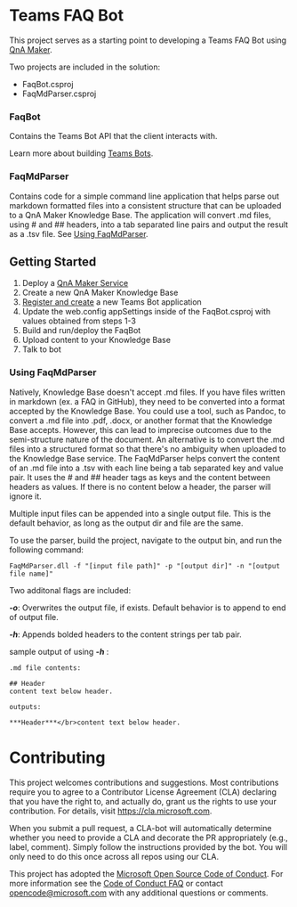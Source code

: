 
# Teams FAQ Bot

This project serves as a starting point to developing a Teams FAQ Bot using [QnA Maker](https://www.qnamaker.ai/).

Two projects are included in the solution:

* FaqBot.csproj
* FaqMdParser.csproj

### FaqBot
Contains the Teams Bot API that the client interacts with. 

Learn more about building [Teams Bots](https://docs.microsoft.com/en-us/microsoftteams/platform/concepts/bots/bots-create).

### FaqMdParser
Contains code for a simple command line application that helps parse out markdown formatted files into a consistent structure that can be uploaded to a QnA Maker Knowledge Base. The application will convert .md files, using # and ## headers, into a tab separated line pairs and output the result as a .tsv file. See [Using FaqMdParser](#using-faqmdparser).

## Getting Started

1. Deploy a [QnA Maker Service]((https://www.qnamaker.ai/))
2. Create a new QnA Maker Knowledge Base
3. [Register and create](https://docs.microsoft.com/en-us/microsoftteams/platform/concepts/bots/bots-create#create-a-bot-for-microsoft-teams) a new Teams Bot application 
4. Update the web.config appSettings inside of the FaqBot.csproj with values obtained from steps 1-3
5. Build and run/deploy the FaqBot
6. Upload content to your Knowledge Base
7. Talk to bot

### Using FaqMdParser
Natively, Knowledge Base doesn't accept .md files. If you have files written in markdown (ex. a FAQ in GitHub),  they need to be converted into a format accepted by the Knowledge Base. You could use a tool, such as Pandoc, to convert a .md file into .pdf, .docx, or another format that the Knowledge Base accepts. However, this can lead to imprecise outcomes due to the semi-structure nature of the document. An alternative is to convert the .md files into a structured format so that there's no ambiguity when uploaded to the Knowledge Base service. The FaqMdParser helps convert the content of an .md file into a .tsv with each line being a tab separated key and value pair. It uses the # and ## header tags as keys and the content between headers as values. If there is no content below a header, the parser will ignore it.

Multiple input files can be appended into a single output file. This is the default behavior, as long as the output dir and file are the same.

To use the parser, build the project, navigate to the output bin, and run the following command:
```
FaqMdParser.dll -f "[input file path]" -p "[output dir]" -n "[output file name]"
```

Two additonal flags are included:

***-o***: Overwrites the output file, if exists. Default behavior is to append to end of output file.

***-h***: Appends bolded headers to the content strings per tab pair.

sample output of using ***-h*** :
```
.md file contents:

## Header
content text below header.

outputs:

***Header***</br>content text below header.
```

# Contributing

This project welcomes contributions and suggestions.  Most contributions require you to agree to a
Contributor License Agreement (CLA) declaring that you have the right to, and actually do, grant us
the rights to use your contribution. For details, visit https://cla.microsoft.com.

When you submit a pull request, a CLA-bot will automatically determine whether you need to provide
a CLA and decorate the PR appropriately (e.g., label, comment). Simply follow the instructions
provided by the bot. You will only need to do this once across all repos using our CLA.

This project has adopted the [Microsoft Open Source Code of Conduct](https://opensource.microsoft.com/codeofconduct/).
For more information see the [Code of Conduct FAQ](https://opensource.microsoft.com/codeofconduct/faq/) or
contact [opencode@microsoft.com](mailto:opencode@microsoft.com) with any additional questions or comments.
